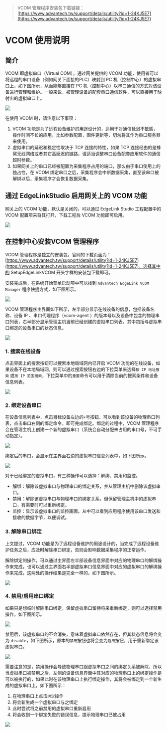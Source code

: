 
> VCOM 管理程序安装包下载链接：[https://www.advantech.tw/support/details/utility?id=1-24KJ5E7](https://www.advantech.tw/support/details/utility?id=1-24KJ5E7)


# VCOM 使用说明

## 简介

VCOM 即虚拟串口（Virtual COM），通过网关提供的 VCOM 功能，使用者可以将远程的串口设备（例如网关下面接的PLC）映射到 PC 机（控制中心）的虚拟串口上，如下图所示，从而能够直接在 PC 机（控制中心）以串口通信的方式对该设备进行管理和维护。一般来说，被管理设备的配套串口通信软件，可以直接用于映射出的虚拟串口上。

![](VCOM_1.png)

在使用 VCOM 时，请注意以下事项：

1. VCOM 功能是为了远程设备维护的用途设计的，适用于对通信延迟不敏感，操作时间不长的应用，比如参数配置，固件更新等，切勿将其作为串口服务器来使用。
2. 虚拟串口的延迟和稳定性取决于 TCP 连接的特性，如果 TCP 连接经由的是蜂窝无线网络或者其它高延迟的链路，请适当调整串口设备配套应用软件的通信超时参数。
3. 如果网关上的串口已经被配置为采集程序占用的端口，那么由于串口使用上的独占性，在 VCOM 绑定串口之后，采集程序会中断数据采集，直至该串口被解绑以后，采集程序才会恢复数据采集。



## 通过 EdgeLinkStudio 启用网关上的 VCOM 功能

网关上的 VCOM 功能，默认是关闭的，可以通过 EdgeLink Studio 工程配置中的 VCOM 配置项来将其打开，下载工程后 VCOM 功能即可启用。

![](VCOM_2.png)



## 在控制中心安装VCOM 管理程序

VCOM 管理程序是独立的安装包，官网的下载页面为：[https://www.advantech.tw/support/details/utility?id=1-24KJ5E7](https://www.advantech.tw/support/details/utility?id=1-24KJ5E7)，选择其中的 SetupEdgeLinkVCOM 开头字样的安装包下载即可。

安装完成后，在系统开始菜单启动项中可以找到 `Advantech EdgeLink VCOM Manager` 程序快捷方式，如下图所示。

![](VCOM_3.png)

VCOM 管理程序主界面如下所示，左半部分显示在线设备的信息，包括设备名称、设备 IP 、串口代理程序（vcom-agent ）的版本号以及设备中包含的物理串口列表，右半部分显示管理主机当前已经创建的虚拟串口列表，其中包括与虚拟串口绑定的设备串口的状态信息。

![](VCOM_4.png)



### 1. 搜索在线设备

点击界面上的搜索按钮可以搜索本地局域网内已开启 VCOM 功能的在线设备，如果设备不在本地局域网，则可以通过搜索按钮右边的下拉菜单来选择`按 IP 地址搜索` 或`按 IP 范围搜索`，下拉菜单中的`重置`命令可以用于清除当前的搜索条件和设备信息列表。

![](VCOM_5.png)



### 2. 绑定设备串口

在设备信息列表中，点击目标设备左边的`+`号按钮，可以看到该设备的物理串口列表，点击串口右侧的绑定命令，即可完成绑定。绑定的过程中，VCOM 管理程序会在管理主机上创建一个新的虚拟串口（系统会自动分配未占用的串口号，不可手动指定）。

![](VCOM_6.png)

绑定后的串口，会显示在主界面右边的虚拟串口信息列表中，如下图所示。

![](VCOM_7.png)

对于已经绑定的虚拟串口，有三种操作可以选择：解绑、禁用和监控。

* 解绑：解除该虚拟串口与物理串口的绑定关系，并从管理主机中删除该虚拟串口。
* 禁用：解除该虚拟串口与物理串口的绑定关系，但保留管理主机中的虚拟串口，有需要时可以重新绑定。
* 监控：显示该虚拟串口的监控画面，从中可以看到应用程序使用该串口发送和接收的数据字节，以便调试。



### 3. 解除串口绑定

上文提过，VCOM 功能是为了远程设备维护的用途设计的，当完成了远程设备维护任务之后，应及时解除串口绑定，否则会影响数据采集程序的正常运作。

解除绑定的操作，可以通过主界面左半部设备信息界面中对应的物理串口的解绑操作来完成，也可以通过主界面右半部虚拟串口信息界面中对应的虚拟串口的解绑操作来完成，这两处的操作结果是完全一样的，如下图所示。

![](VCOM_8.png)



### 4. 禁用/启用串口绑定

如果只是想临时解除串口绑定，保留虚拟串口留待将来重新绑定，则可以选择禁用操作，如下图所示。

![](VCOM_9.png)

禁用后，该虚拟串口的不会消失，意味着虚拟串口依然存在，但其状态信息将会变为 `disable`，如下图所示，原本的`禁用`按钮也将会变为`启用`按钮，用于重新绑定该虚拟串口。

![](VCOM_10.png)

需要注意的是，禁用操作会导致物理串口跟虚拟串口之间的绑定关系被解除，所以当虚拟串口被禁用之后，左侧的设备信息界面中其对应的物理串口上的绑定操作是可以被执行的，如果此时在该物理串口上执行绑定操作，其将会被绑定到一个新生成的虚拟串口上，如下图所示：

1. 在物理串口上点击`绑定`操作
2. 将会新生成一个虚拟串口与之绑定
3. 此时尝试将之前禁用的虚拟串口重新启用
4. 将会收到一个绑定失败的错误信息，提示物理串口已被占用

![](VCOM_11.png)

